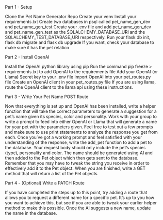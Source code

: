 Part 1 - Setup

Clone the Pet Name Generator Repo
Create your venv
Install your requirements.txt
Create two databases in psql called pet_name_gen_dev and pet_name_gen_test
Create your .env file and add pet_name_gen_dev and pet_name_gen_test as the SQLALCHEMY_DATABASE_URI and the SQLALCHEMY_TEST_DATABASE_URI respectively.
Run your flask db init, flask db migrate and flask db upgrade
If you want, check your database to make sure it has the pet relation

Part 2 - Install OpenAI

Install the OpenAI python library using pip
Run the command pip freeze > requirements.txt to add OpenAI to the requirements file
Add your OpenAI (or Llama) Secret key to your .env file
Import OpenAI into your pet_routes.py file
Create an OpenAI client in your pet_routes.py file
If you are using llama, route the OpenAI client to the llama api using these instructions.

Part 3 - Write Your Pet Name POST Route
	
Now that everything is set up and OpenAI has been installed, write a helper function that will take the correct parameters to generate a suggestion for a pet’s name given its species, color and personality. Work with your group to write a prompt to feed into either OpenAI or Llama that will generate a name for your pet with the parameters given. Feel free to test out a few prompts and make sure to use print statements to analyze the response you get from each. 
Once you’ve got a working prompt and feel satisfied with your understanding of the response, write the add_pet function to add a pet to the database. Your request body should only include the pet’s species (type), personality and color. The name should be generated using AI and then added to the Pet object which then gets sent to the database. Remember that you may have to tweak the string you receive in order to effectively add it to the Pet object.  When you are finished, write a GET method that will return a list of the Pet objects. 

Part 4 - (Optional) Write a PATCH Route 

If you have completed the steps up to this point, try adding a route that allows you to request a different name for a specific pet. It’s up to you how you want to achieve this, but see if you are able to tweak your earlier helper method to make this possible. Once the AI suggests a new name, update the name in the database.
